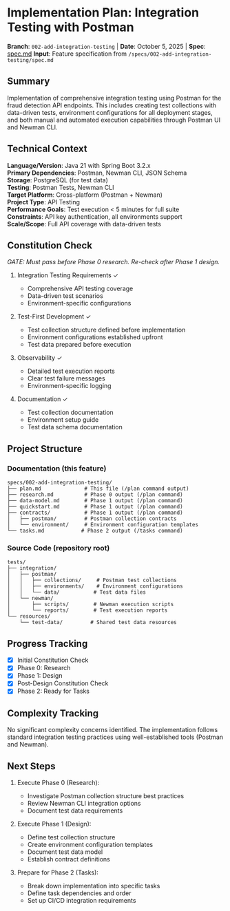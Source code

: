 # Implementation Plan: Integration Testing with Postman

**Branch**: `002-add-integration-testing` | **Date**: October 5, 2025 | **Spec**: [spec.md](./spec.md)
**Input**: Feature specification from `/specs/002-add-integration-testing/spec.md`

## Summary
Implementation of comprehensive integration testing using Postman for the fraud detection API endpoints. This includes creating test collections with data-driven tests, environment configurations for all deployment stages, and both manual and automated execution capabilities through Postman UI and Newman CLI.

## Technical Context
**Language/Version**: Java 21 with Spring Boot 3.2.x  
**Primary Dependencies**: Postman, Newman CLI, JSON Schema  
**Storage**: PostgreSQL (for test data)  
**Testing**: Postman Tests, Newman CLI  
**Target Platform**: Cross-platform (Postman + Newman)  
**Project Type**: API Testing  
**Performance Goals**: Test execution < 5 minutes for full suite  
**Constraints**: API key authentication, all environments support  
**Scale/Scope**: Full API coverage with data-driven tests

## Constitution Check
*GATE: Must pass before Phase 0 research. Re-check after Phase 1 design.*

1. Integration Testing Requirements ✓
   - Comprehensive API testing coverage
   - Data-driven test scenarios
   - Environment-specific configurations

2. Test-First Development ✓
   - Test collection structure defined before implementation
   - Environment configurations established upfront
   - Test data prepared before execution

3. Observability ✓
   - Detailed test execution reports
   - Clear test failure messages
   - Environment-specific logging

4. Documentation ✓
   - Test collection documentation
   - Environment setup guide
   - Test data schema documentation

## Project Structure

### Documentation (this feature)
```
specs/002-add-integration-testing/
├── plan.md              # This file (/plan command output)
├── research.md          # Phase 0 output (/plan command)
├── data-model.md        # Phase 1 output (/plan command)
├── quickstart.md        # Phase 1 output (/plan command)
├── contracts/           # Phase 1 output (/plan command)
│   ├── postman/         # Postman collection contracts
│   └── environment/     # Environment configuration templates
└── tasks.md            # Phase 2 output (/tasks command)
```

### Source Code (repository root)
```
tests/
├── integration/
│   ├── postman/
│   │   ├── collections/     # Postman test collections
│   │   ├── environments/    # Environment configurations
│   │   └── data/           # Test data files
│   └── newman/
│       ├── scripts/        # Newman execution scripts
│       └── reports/        # Test execution reports
└── resources/
    └── test-data/         # Shared test data resources
```

## Progress Tracking
- [x] Initial Constitution Check
- [x] Phase 0: Research
- [x] Phase 1: Design
- [x] Post-Design Constitution Check
- [x] Phase 2: Ready for Tasks

## Complexity Tracking
No significant complexity concerns identified. The implementation follows standard integration testing practices using well-established tools (Postman and Newman).

## Next Steps
1. Execute Phase 0 (Research):
   - Investigate Postman collection structure best practices
   - Review Newman CLI integration options
   - Document test data requirements

2. Execute Phase 1 (Design):
   - Define test collection structure
   - Create environment configuration templates
   - Document test data model
   - Establish contract definitions

3. Prepare for Phase 2 (Tasks):
   - Break down implementation into specific tasks
   - Define task dependencies and order
   - Set up CI/CD integration requirements